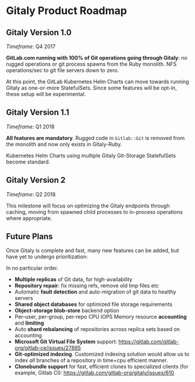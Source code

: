 # Gitaly Product Roadmap

## Gitaly Version 1.0

_Timeframe_: Q4 2017

**GitLab.com running with 100% of Git operations going through Gitaly**: no rugged operations or git process spawns from the Ruby monolith. NFS operations/sec to git file servers down to zero.

At this point, the GitLab Kubernetes Helm Charts can move towards running Gitaly as one-or-more StatefulSets. Since some features will be opt-in, these setup will be experimental.

## Gitaly Version 1.1

_Timeframe_: Q1 2018

**All features are mandatory**. Rugged code in `Gitlab::Git` is removed from the monolith and now only exists in Gitaly-Ruby.

Kubernetes Helm Charts using multiple Gitaly Git-Storage StatefulSets become standard.

## Gitaly Version 2

_Timeframe_: Q2 2018

This milestone will focus on optimizing the Gitaly endpoints through caching, moving from spawned child processes to in-process operations where appropriate.

## Future Plans

Once Gitaly is complete and fast, many new features can be added, but have yet to undergo prioritization:

In no particular order. 

* **Multiple replicas** of Git data, for high-availability
* **Repository repair**: fix missing refs, remove old tmp files etc
* Automatic **fault detection** and auto-migration of git data to healthy servers
* **Shared object databases** for optimized file storage requirements
* **Object-storage blob-store** backend option
* Per-user, per-group, per-repo CPU IOPS Memory resource **accounting** and **limiting**
* Auto **shard rebalancing** of repositories across replica sets based on accounting
* **Microsoft Git Virtual File System** support: https://gitlab.com/gitlab-org/gitlab-ce/issues/27895
* **Git-optimized indexing**. Customized indexing solution would allow us to index _all_ branches of a repository in time+cpu efficient manner.
* **Clonebundle support** for fast, efficient clones to specialized clients (for example, Gitlab CI): https://gitlab.com/gitlab-org/gitaly/issues/610
